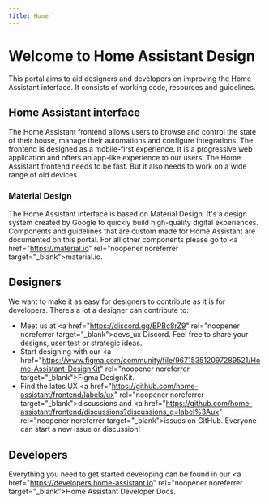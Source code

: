 ```yaml
---
title: Home
---
```


# Welcome to Home Assistant Design

This portal aims to aid designers and developers on improving the Home Assistant interface. It consists of working code, resources and guidelines.

## Home Assistant interface
The Home Assistant frontend allows users to browse and control the state of their house, manage their automations and configure integrations. The frontend is designed as a mobile-first experience. It is a progressive web application and offers an app-like experience to our users. The Home Assistant frontend needs to be fast. But it also needs to work on a wide range of old devices.

### Material Design
The Home Assistant interface is based on Material Design. It's a design system created by Google to quickly build high-quality digital experiences. Components and guidelines that are custom made for Home Assistant are documented on this portal. For all other components please go to <a href="https://material.io" rel="noopener noreferrer target="_blank">material.io</a>.

## Designers
We want to make it as easy for designers to contribute as it is for developers. There’s a lot a designer can contribute to:

- Meet us at <a href="https://discord.gg/BPBc8rZ9" rel="noopener noreferrer target="_blank">devs_ux Discord</a>. Feel free to share your designs, user test or strategic ideas.
- Start designing with our <a href="https://www.figma.com/community/file/967153512097289521/Home-Assistant-DesignKit" rel="noopener noreferrer target="_blank">Figma DesignKit</a>.
- Find the lates UX <a href="https://github.com/home-assistant/frontend/labels/ux" rel="noopener noreferrer target="_blank">discussions</a> and <a href="https://github.com/home-assistant/frontend/discussions?discussions_q=label%3Aux" rel="noopener noreferrer target="_blank">issues</a> on GitHub. Everyone can start a new issue or discussion!


## Developers
Everything you need to get started developing can be found in our <a href="https://developers.home-assistant.io" rel="noopener noreferrer target="_blank">Home Assistant Developer Docs</a>.
